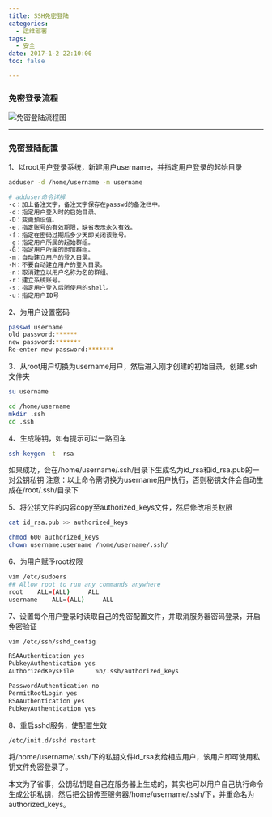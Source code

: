```yaml
---
title: SSH免密登陆
categories:
  - 运维部署
tags:
  - 安全
date: 2017-1-2 22:10:00
toc: false

---
```


### 免密登录流程

![免密登陆流程图](http://7xvfir.com1.z0.glb.clouddn.com/SSH%E5%85%8D%E5%AF%86%E7%99%BB%E9%99%86/1.png)

<!-- more -->

---

### 免密登陆配置
1、以root用户登录系统，新建用户username，并指定用户登录的起始目录
```bash
adduser -d /home/username -m username

# adduser命令详解
-c：加上备注文字，备注文字保存在passwd的备注栏中。 
-d：指定用户登入时的启始目录。
-D：变更预设值。
-e：指定账号的有效期限，缺省表示永久有效。
-f：指定在密码过期后多少天即关闭该账号。
-g：指定用户所属的起始群组。
-G：指定用户所属的附加群组。
-m：自动建立用户的登入目录。
-M：不要自动建立用户的登入目录。
-n：取消建立以用户名称为名的群组。
-r：建立系统账号。
-s：指定用户登入后所使用的shell。
-u：指定用户ID号
```

2、为用户设置密码
```bash
passwd username
old password:******
new password:*******
Re-enter new password:*******
```

3、从root用户切换为username用户，然后进入刚才创建的初始目录，创建.ssh文件夹
```bash
su username

cd /home/username
mkdir .ssh
cd .ssh
```

4、生成秘钥，如有提示可以一路回车
```bash
ssh-keygen -t  rsa
```
如果成功，会在/home/username/.ssh/目录下生成名为id_rsa和id_rsa.pub的一对公钥私钥
注意：以上命令需切换为username用户执行，否则秘钥文件会自动生成在/root/.ssh/目录下

5、将公钥文件的内容copy至authorized_keys文件，然后修改相关权限
```bash
cat id_rsa.pub >> authorized_keys

chmod 600 authorized_keys
chown username:username /home/username/.ssh/
```

6、为用户赋予root权限
```bash
vim /etc/sudoers
## Allow root to run any commands anywhere
root    ALL=(ALL)     ALL
username    ALL=(ALL)     ALL
```

7、设置每个用户登录时读取自己的免密配置文件，并取消服务器密码登录，开启免密验证
```bash
vim /etc/ssh/sshd_config

RSAAuthentication yes
PubkeyAuthentication yes
AuthorizedKeysFile      %h/.ssh/authorized_keys

PasswordAuthentication no
PermitRootLogin yes
RSAAuthentication yes
PubkeyAuthentication yes
```

8、重启sshd服务，使配置生效
```bash
/etc/init.d/sshd restart
```

将/home/username/.ssh/下的私钥文件id_rsa发给相应用户，该用户即可使用私钥文件免密登录了。

本文为了省事，公钥私钥是自己在服务器上生成的，其实也可以用户自己执行命令生成公钥私钥，然后把公钥传至服务器/home/username/.ssh/下，并重命名为authorized_keys。





